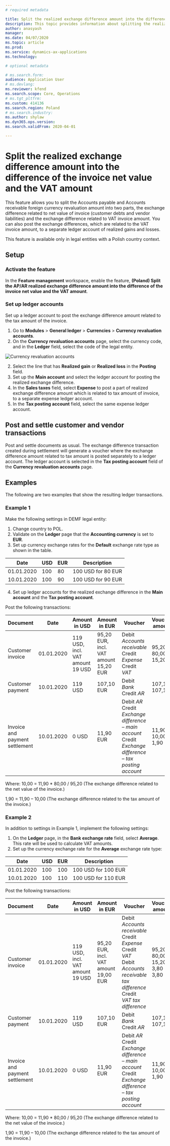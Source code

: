 ```yaml
---
# required metadata

title: Split the realized exchange difference amount into the difference of the invoice net value and the VAT amount
description: This topic provides information about splitting the realized exchange difference amount into the difference of the invoice net value and the VAT amount.
author: anasyash
manager: 
ms.date: 04/07/2020
ms.topic: article
ms.prod: 
ms.service: dynamics-ax-applications
ms.technology: 

# optional metadata

# ms.search.form: 
audience: Application User
# ms.devlang: 
ms.reviewer: kfend
ms.search.scope: Core, Operations
# ms.tgt_pltfrm: 
ms.custom: 414136
ms.search.region: Poland
# ms.search.industry: 
ms.author: shylaw
ms.dyn365.ops.version: 
ms.search.validFrom: 2020-04-01

---
```



# Split the realized exchange difference amount into the difference of the invoice net value and the VAT amount

This feature allows you to split the Accounts payable and Accounts receivable foreign currency revaluation amount into two parts, the exchange difference related to net value of invoice (customer debts and vendor liabilities) and the exchange difference related to VAT invoice amount. You can also post the exchange differences, which are related to the VAT invoice amount, to a separate ledger account of realized gains and losses.

This feature is available only in legal entities with a Polish country context.

## Setup

### Activate the feature

In the **Feature management** workspace, enable the feature, **(Poland) Split the AP/AR realized exchange difference amount into the difference of the invoice net value and the VAT amount**.

### Set up ledger accounts

Set up a ledger account to post the exchange difference amount related to the tax amount of the invoice.

1. Go to **Modules** \> **General ledger** \> **Currencies** \> **Currency revaluation accounts**. 
2. On the **Currency revaluation accounts** page, select the currency code, and in the **Ledger** field, select the code of the legal entity.

![Currency revaluation accounts](media/4ccbaa57f8ad73291cfaab593a3847b8.png)

2. Select the line that has **Realized gain** or **Realized loss** in the **Posting** field.
3. Set up the **Main account** and select the ledger account for posting the realized exchange difference.
4. In the **Sales taxes** field, select **Expense** to post a part of realized  exchange difference amount which is related to tax amount of invoice, to a separate expense ledger account. 
5. In the **Tax posting account** field, select the same expense ledger account.

## Post and settle customer and vendor transactions

Post and settle documents as usual. The exchange difference transaction created during settlement will generate a voucher where the exchange difference amount related to tax amount is posted separately to a ledger account. The ledger account is selected in the **Tax posting account** field of the **Currency revaluation accounts** page.

## Examples

The following are two examples that show the resulting ledger transactions.

### Example 1

Make the following settings in DEMF legal entity:

1. Change country to POL.
2. Validate on the **Ledger** page that the **Accounting currency** is set to **EUR**.
3. Set up currency exchange rates for the **Default** exchange rate type as shown in the table.

| Date       |     USD |     EUR |     Description    |
|------------|---------|---------|--------------------|
| 01.01.2020 | 100     | 80      | 100 USD for 80 EUR |
| 10.01.2020 | 100     | 90      | 100 USD for 90 EUR |

4. Set up ledger accounts for the realized exchange difference in the **Main account** and the **Tax posting account**.

Post the following transactions:

|   Document                     |   Date     |   Amount in USD                  |  Amount in EUR                       |   Voucher                                                                                                 |   Voucher amount   |
|--------------------------------|------------|----------------------------------|---------------------------------------|-----------------------------------------------------------------------------------------------------------|--------------------|
| Customer invoice               | 01.01.2020 | 119 USD, incl. VAT amount 19 USD | 95,20 EUR, incl. VAT amount 15,20 EUR | Debit *Accounts receivable* <br>Credit *Expense* Credit *VAT*                                                 | 95,20 <br>80,00 <br>15,20  |
| Customer payment               | 10.01.2020 | 119 USD                          | 107,10 EUR                            | Debit *Bank* <br>Credit *AR*                                                                                  | 107,10 <br>107,10      |
| Invoice and payment settlement | 10.01.2020 | 0 USD                            | 11,90 EUR                             | Debit *AR* <br>Credit *Exchange difference – main account* <br>Credit *Exchange difference – tax posting account* | 11,90 <br>10,00 <br>1,90   |

Where: 10,00 = 11,90 \* 80,00 / 95,20 (The exchange difference related to the net value of the invoice.)

1,90 = 11,90 – 10,00 (The exchange difference related to the tax amount of the invoice.)

### Example 2

In addition to settings in Example 1, implement the following settings:

1. On the **Ledger** page, in the **Bank exchange rate** field, select **Average**. This rate will be used to calculate VAT amounts.
2. Set up the currency exchange rate for the **Average** exchange rate type:

| Date       | USD | EUR |   Description       |
|------------|-----|-----|---------------------|
| 01.01.2020 | 100 | 100 | 100 USD for 100 EUR |
| 10.01.2020 | 100 | 110 | 100 USD for 110 EUR |

Post the following transactions:

|   Document                     |   Date     |   Amount in USD                  |   Amount in EUR                       |   Voucher                                                                                                                        |   Voucher amount            |
|--------------------------------|------------|----------------------------------|---------------------------------------|----------------------------------------------------------------------------------------------------------------------------------|-----------------------------|
| Customer invoice               | 01.01.2020 | 119 USD, incl. VAT amount 19 USD | 95,20 EUR, incl. VAT amount 19,00 EUR | Debit *Accounts receivable* <br>Credit *Expense* <br>Credit *VAT* <br>Debit *Accounts receivable tax difference* <br>Credit *VAT tax difference* | 95,20 <br> 80,00 <br>15,20 <br>3,80 <br>3,80 |
| Customer payment               | 10.01.2020 | 119 USD                          | 107,10 EUR                            | Debit *Bank* Credit *AR*                                                                                                         | 107,10 <br>107,10               |
| Invoice and payment settlement | 10.01.2020 | 0 USD                            | 11,90 EUR                             | Debit *AR* Credit *Exchange difference – main account* <br>Credit *Exchange difference – tax posting account*                        | 11,90 <br>10,00 <br>1,90            |

Where: 10,00 = 11,90 \* 80,00 / 95,20 (The exchange difference related to the net value of the invoice.)

1,90 = 11,90 – 10,00 (The exchange difference related to the tax amount of the invoice.)
